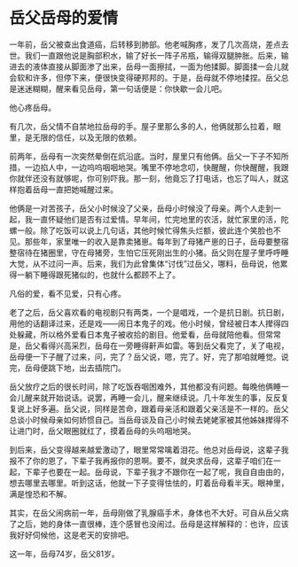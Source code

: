# 岳父岳母的爱情

一年前，岳父被查出食道癌，后转移到肺部。他老喊胸疼，发了几次高烧，差点去世。我们一直跟他说是胸部积水，输了好长一阵子吊瓶，输得双腿肿胀。后来，输进去的液体直接从脚面渗了出来，岳母一面擦拭，一面为他揉脚。脚面揉一会儿就会软和许多，但停下来，便很快变得硬邦邦的。于是，岳母就不停地揉捏。岳父总是迷迷糊糊，醒来看见岳母，第一句话便是：你快歇一会儿吧。 

他心疼岳母。 

有几次，岳父情不自禁地拉岳母的手。屋子里那么多的人，他俩就那么拉着，眼里，是无限的信任，以及无限的依赖。 

前两年，岳母有一次突然晕倒在炕沿底。当时，屋里只有他俩。岳父一下子不知所措，一边掐人中，一边呜呜咽咽地哭。嘴里不停地念叨，快醒醒，你快醒醒，我跟你就伴还没有就够呢，你可别吓我。那一刻，他竟忘了打电话，也忘了叫人，就这样抱着岳母一直把她喊醒过来。 

他俩是一对苦孩子，岳父小时候没了父亲，岳母小时候没了母亲。两个人走到一起，我一直怀疑他们是否有过爱情。早年间，忙完地里的农活，就忙家里的活，陀螺一般。除了吃饭可以说上几句话，其他时候忙得焦头烂额，彼此连个笑脸也不见。那些年，家里唯一的收入是靠卖猪崽。每年到了母猪产崽的日子，岳母要整宿整宿待在猪圈里，守在母猪旁，生怕它压死刚出生的小猪。岳父则在屋子里呼呼睡大觉，从不过问一声。后来，我们为此曾集体“讨伐”过岳父，哪料，岳母说，他累得一躺下睡得跟死猪似的，也就什么都顾不上了。 

凡俗的爱，看不见爱，只有心疼。 

老了之后，岳父喜欢看的电视剧只有两类，一个是唱戏，一个是抗日剧。抗日剧，用他的话翻译过来，还是戏——闹日本鬼子的戏。他小时候，曾经被日本人撵得四处躲藏，所以格外爱看日本鬼子被收拾的剧目。他爱看，岳母就陪他看。但常常是，岳父看得兴高采烈，岳母在一旁睡得鼾声如雷。等到岳父看完了，关了电视，岳母便一下子醒了过来，问，完了？岳父说，嗯，完了。好，完了那咱就睡觉。说完，岳母便跳下地，出去插院门。 

岳父放疗之后的很长时间，除了吃饭吞咽困难外，其他都没有问题。每晚他俩睡一会儿醒来就开始说话。说罢，再睡一会儿，醒来继续说。几十年发生的事，反反复复说上好多遍。岳父说，同样是苦命，跟着母亲活和跟着父亲活是不一样的。岳父总谈小时候母亲如何娇惯自己。当岳母谈及自己小时候去姥姥家被其他姊妹撵得不让进门时，岳父眼圈就红了，摸着岳母的头呜咽地哭。 

到后来，岳父变得越来越爱激动了，眼里常常噙着泪花。他总对岳母说，这辈子我报不了你的恩了，下辈子我再报你的恩啊。要不，就央求岳母，这辈子咱们在一起，下辈子也要在一起。岳母说，下辈子我才不跟你在一起了呢，我自自由由的，想去哪里去哪里。听到这话，他就一下子变得怯怯的，盯着岳母看半天。眼神里，满是惶恐和不解。 

其实，在岳父闹病前一年，岳母刚做了乳腺癌手术，身体也不大好。可自从岳父病了之后，她的身体一直很棒，连个感冒也没闹过。岳母是这样解释的：也许，应该我好好伺候他，这是老天的安排吧。 

这一年，岳母74岁，岳父81岁。